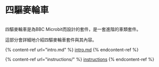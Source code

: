 # 四驅麥輪車

<figure><img src="https://kittenbothk.readthedocs.io/en/latest/_images/42.jpg" alt=""><figcaption></figcaption></figure>

四驅麥輪車是為BBC Microbit而設計的套件，是一套進階的車類套件。

這部分會詳細地介紹四驅麥輪車套件與其內容。

{% content-ref url="intro.md" %}
[intro.md](intro.md)
{% endcontent-ref %}

{% content-ref url="instructions/" %}
[instructions](instructions/)
{% endcontent-ref %}

